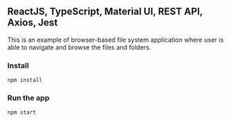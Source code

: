 ## ReactJS, TypeScript, Material UI, REST API, Axios, Jest

This is an example of browser-based file system application where user is able to navigate and browse the files and folders.

### Install

```
npm install
```

### Run the app

```
npm start
```
